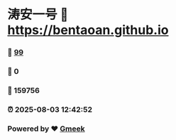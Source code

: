# 涛安一号 :link: https://bentaoan.github.io 
### :page_facing_up: [99](https://bentaoan.github.io/tag.html) 
### :speech_balloon: 0 
### :hibiscus: 159756 
### :alarm_clock: 2025-08-03 12:42:52 
### Powered by :heart: [Gmeek](https://github.com/Meekdai/Gmeek)
